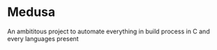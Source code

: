# Medusa
An ambititous project to automate everything in build process in C and every languages present
